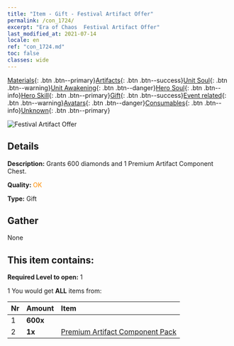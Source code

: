```yaml
---
title: "Item - Gift - Festival Artifact Offer"
permalink: /con_1724/
excerpt: "Era of Chaos  Festival Artifact Offer"
last_modified_at: 2021-07-14
locale: en
ref: "con_1724.md"
toc: false
classes: wide
---
```

 [Materials](/Items/){: .btn .btn--primary}[Artifacts](/Items/Artifacts/){: .btn .btn--success}[Unit Soul](/Items/UnitSoul/){: .btn .btn--warning}[Unit Awakening](/Items/UnitAwakening/){: .btn .btn--danger}[Hero Soul](/Items/HeroSoul/){: .btn .btn--info}[Hero Skill](/Items/HeroSkill/){: .btn .btn--primary}[Gift](/Items/Gift/){: .btn .btn--success}[Event related](/Items/Events/){: .btn .btn--warning}[Avatars](/Items/Avatars/){: .btn .btn--danger}[Consumables](/Items/Consumables/){: .btn .btn--info}[Unknown](/Items/Unknown/){: .btn .btn--primary}

 ![Festival Artifact Offer](/images/t/i_907102.png)

## Details
 **Description:** Grants 600 diamonds and 1 Premium Artifact Component Chest.

 **Quality:** <span style="color: #FF8C00">OK</span>

 **Type:** Gift

## Gather

  None

## This item contains:

 **Required Level to open:** 1

 1 You would get **ALL** items  from:

  | Nr | Amount |     Item    |
  |:---|:-------|:------------|
  | 1 |  **600x** | <i class="fas fa-gem"/> |  | 
  | 2 |  **1x** | [Premium Artifact Component Pack](/Items/con_1433/) |  | 
